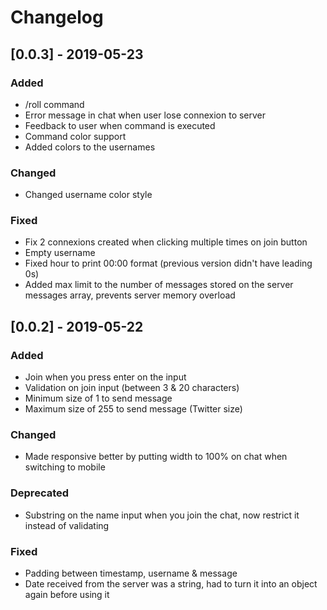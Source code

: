 # Changelog

## [0.0.3] - 2019-05-23

### Added

- /roll command
- Error message in chat when user lose connexion to server
- Feedback to user when command is executed
- Command color support
- Added colors to the usernames

### Changed

- Changed username color style

### Fixed

- Fix 2 connexions created when clicking multiple times on join button
- Empty username
- Fixed hour to print 00:00 format (previous version didn't have leading 0s)
- Added max limit to the number of messages stored on the server messages array, prevents server memory overload

## [0.0.2] - 2019-05-22

### Added
- Join when you press enter on the input
- Validation on join input (between 3 & 20 characters)
- Minimum size of 1 to send message
- Maximum size of 255 to send message (Twitter size)

### Changed
- Made responsive better by putting width to 100% on chat when switching to mobile

### Deprecated
- Substring on the name input when you join the chat, now restrict it instead of validating

### Fixed
- Padding between timestamp, username & message
- Date received from the server was a string, had to turn it into an object again 
before using it